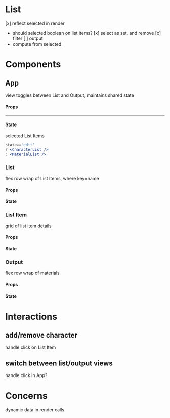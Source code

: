 # List
[x] reflect selected in render
 - should selected boolean on list items?
[x] select as set, and remove
[x] filter
[ ] output
 - compute from selected

# Components
## App
view toggles between List and Output, maintains shared state
#### Props
---
#### State
selected List Items

```jsx
state=='edit'
? <CharacterList />
: <MaterialList />
```

### List
flex row wrap of List Items, where key=name
#### Props
#### State

### List Item
grid of list item details
#### Props
#### State

### Output
flex row wrap of materials
#### Props
#### State

# Interactions
## add/remove character
handle click on List Item
## switch between list/output views
handle click in App?

# Concerns
dynamic data in render calls